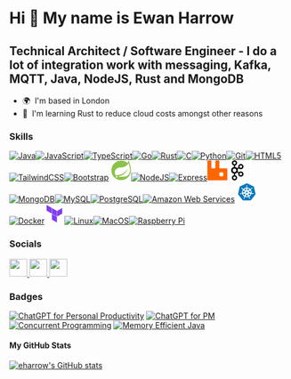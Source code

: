 Hi 👋 My name is Ewan Harrow 
============================ 
Technical Architect / Software Engineer - I do a lot of integration work with messaging, Kafka, MQTT, Java, NodeJS, Rust and MongoDB 
-------------------------------------------------------------------------------------------  
* 🌍  I'm based in London
* 🧠  I'm learning Rust to reduce cloud costs amongst other reasons

### Skills  
<p align="left"> <a href="https://www.oracle.com/java/" target="_blank" rel="noreferrer"><img src="https://raw.githubusercontent.com/danielcranney/readme-generator/main/public/icons/skills/java-colored.svg" width="36" height="36" alt="Java" /></a><a href="https://developer.mozilla.org/en-US/docs/Web/JavaScript" target="_blank" rel="noreferrer"><img src="https://raw.githubusercontent.com/danielcranney/readme-generator/main/public/icons/skills/javascript-colored.svg" width="36" height="36" alt="JavaScript" /></a><a href="https://www.typescriptlang.org/" target="_blank" rel="noreferrer"><img src="https://raw.githubusercontent.com/danielcranney/readme-generator/main/public/icons/skills/typescript-colored.svg" width="36" height="36" alt="TypeScript" /></a><a href="https://go.dev/doc/" target="_blank" rel="noreferrer"><img src="https://raw.githubusercontent.com/danielcranney/readme-generator/main/public/icons/skills/go-colored.svg" width="36" height="36" alt="Go" /></a><a href="https://www.rust-lang.org/" target="_blank" rel="noreferrer"><img src="https://raw.githubusercontent.com/danielcranney/readme-generator/main/public/icons/skills/rust-colored.svg" width="36" height="36" alt="Rust" /></a><a href="https://docs.microsoft.com/en-us/cpp/?view=msvc-170" target="_blank" rel="noreferrer"><img src="https://raw.githubusercontent.com/danielcranney/readme-generator/main/public/icons/skills/c-colored.svg" width="36" height="36" alt="C" /></a><a href="https://www.python.org/" target="_blank" rel="noreferrer"><img src="https://raw.githubusercontent.com/danielcranney/readme-generator/main/public/icons/skills/python-colored.svg" width="36" height="36" alt="Python" /></a><a href="https://git-scm.com/" target="_blank" rel="noreferrer"><img src="https://raw.githubusercontent.com/danielcranney/readme-generator/main/public/icons/skills/git-colored.svg" width="36" height="36" alt="Git" /></a><a href="https://developer.mozilla.org/en-US/docs/Glossary/HTML5" target="_blank" rel="noreferrer"><img src="https://raw.githubusercontent.com/danielcranney/readme-generator/main/public/icons/skills/html5-colored.svg" width="36" height="36" alt="HTML5" /></a><a href="https://tailwindcss.com/" target="_blank" rel="noreferrer"><img src="https://raw.githubusercontent.com/danielcranney/readme-generator/main/public/icons/skills/tailwindcss-colored.svg" width="36" height="36" alt="TailwindCSS" /></a><a href="https://getbootstrap.com/" target="_blank" rel="noreferrer"><img src="https://raw.githubusercontent.com/danielcranney/readme-generator/main/public/icons/skills/bootstrap-colored.svg" width="36" height="36" alt="Bootstrap" /></a> <a href="https://spring.io" target="_blank" rel="noreferrer"><img src="https://raw.githubusercontent.com/eharrow/eharrow/main/icons8-spring-boot-36.svg" width="36" height="36"/></a><a href="https://nodejs.org/en/" target="_blank" rel="noreferrer"><img src="https://raw.githubusercontent.com/danielcranney/readme-generator/main/public/icons/skills/nodejs-colored.svg" width="36" height="36" alt="NodeJS" /></a><a href="https://expressjs.com/" target="_blank" rel="noreferrer"><img src="https://raw.githubusercontent.com/danielcranney/readme-generator/main/public/icons/skills/express-colored.svg" width="36" height="36" alt="Express" /></a><a href="https://www.rabbitmq.com" target="_blank" rel="noreferrer"><img src="https://raw.githubusercontent.com/eharrow/eharrow/main/rabbitmq-icon-svgrepo-com.svg" width="36" height="36" alt="RabbitMQ" /></a><a href="https://kafka.apache.org" target="_blank" rel="noreferrer"><img src="https://raw.githubusercontent.com/eharrow/eharrow/main/Apache_kafka-icon.svg" width="36" height="36" alt="Kafka" /></a><a href="https://www.mongodb.com/" target="_blank" rel="noreferrer"><img src="https://raw.githubusercontent.com/danielcranney/readme-generator/main/public/icons/skills/mongodb-colored.svg" width="36" height="36" alt="MongoDB" /></a><a href="https://www.mysql.com/" target="_blank" rel="noreferrer"><img src="https://raw.githubusercontent.com/danielcranney/readme-generator/main/public/icons/skills/mysql-colored.svg" width="36" height="36" alt="MySQL" /></a><a href="https://www.postgresql.org/" target="_blank" rel="noreferrer"><img src="https://raw.githubusercontent.com/danielcranney/readme-generator/main/public/icons/skills/postgresql-colored.svg" width="36" height="36" alt="PostgreSQL" /></a><a href="https://aws.amazon.com" target="_blank" rel="noreferrer"><img src="https://raw.githubusercontent.com/danielcranney/readme-generator/main/public/icons/skills/aws-colored.svg" width="36" height="36" alt="Amazon Web Services" /></a> <a href="https://kubernetes.io" target="_blank" rel="noreferrer"><img src="https://raw.githubusercontent.com/eharrow/eharrow/main/icons8-kubernetes.svg" width="36" height="36"/></a> <a href="https://www.docker.com/" target="_blank" rel="noreferrer"><img src="https://raw.githubusercontent.com/danielcranney/readme-generator/main/public/icons/skills/docker-colored.svg" width="36" height="36" alt="Docker" /><a href="https://www.terraform.io" target="_blank" rel="noreferrer"><img src="https://raw.githubusercontent.com/eharrow/eharrow/main/file-type-terraform.svg" width="36" height="36"/></a><a href="https://www.linux.org" target="_blank" rel="noreferrer"><img src="https://raw.githubusercontent.com/danielcranney/readme-generator/main/public/icons/skills/linux-colored.svg" width="36" height="36" alt="Linux" /></a><a href="https://apple.com" target="_blank" rel="noreferrer"><img src="https://raw.githubusercontent.com/danielcranney/readme-generator/main/public/icons/skills/macos-colored.svg" width="36" height="36" alt="MacOS" /></a><a href="https://www.raspberrypi.org/" target="_blank" rel="noreferrer"><img src="https://raw.githubusercontent.com/danielcranney/readme-generator/main/public/icons/skills/raspberrypi-colored.svg" width="36" height="36" alt="Raspberry Pi" /></a> </p>

### Socials
<p align="left"> <a href="https://www.github.com/eharrow" target="_blank" rel="noreferrer"> <picture> <source media="(prefers-color-scheme: dark)" srcset="https://raw.githubusercontent.com/danielcranney/readme-generator/main/public/icons/socials/github-dark.svg" /> <source media="(prefers-color-scheme: light)" srcset="https://raw.githubusercontent.com/danielcranney/readme-generator/main/public/icons/socials/github.svg" /> <img src="https://raw.githubusercontent.com/danielcranney/readme-generator/main/public/icons/socials/github.svg" width="32" height="32" /> </picture> </a> <a href="https://www.linkedin.com/in/ewan-harrow-439ab142/" target="_blank" rel="noreferrer"> <picture> <source media="(prefers-color-scheme: dark)" srcset="https://raw.githubusercontent.com/danielcranney/readme-generator/main/public/icons/socials/linkedin-dark.svg" /> <source media="(prefers-color-scheme: light)" srcset="https://raw.githubusercontent.com/danielcranney/readme-generator/main/public/icons/socials/linkedin.svg" /> <img src="https://raw.githubusercontent.com/danielcranney/readme-generator/main/public/icons/socials/linkedin.svg" width="32" height="32" /> </picture> </a> <a href="https://blog.ewanharrow.com/atom.xml" target="_blank" rel="noreferrer"> <picture> <source media="(prefers-color-scheme: dark)" srcset="undefined" /> <source media="(prefers-color-scheme: light)" srcset="https://raw.githubusercontent.com/danielcranney/readme-generator/main/public/icons/socials/rss.svg" /> <img src="https://raw.githubusercontent.com/danielcranney/readme-generator/main/public/icons/socials/rss.svg" width="32" height="32" /> </picture> </a></p>

### Badges

<!--START_SECTION:badges-->
<a href="https://www.credly.com/badges/66373fab-c3b9-488b-8603-7192afe5ab01" title="ChatGPT for Personal Productivity"><img src="https://images.credly.com/size/80x80/images/b572ad72-3ad9-48f3-8f6f-f5007bf2fb90/469a94e2-c301-48cc-be22-a5e3cfb4f6bb.png" alt="ChatGPT for Personal Productivity" width="80" height="80"></a>
<a href="https://www.credly.com/badges/1f6a7a9e-0ada-4c56-924b-56c9293697a7" title="ChatGPT for PM"><img src="https://images.credly.com/size/80x80/images/a63a09f6-a711-405c-91bc-5cb405607bfe/1d766bb4-36b1-4f6a-8abb-1ab70c97f9c2.png" alt="ChatGPT for PM" width="80" height="80"></a>
<a href="https://www.credly.com/badges/a0a66440-ac78-47e1-bf7b-0a6faa63b164" title="Concurrent Programming"><img src="https://images.credly.com/size/80x80/images/a15a2d48-7ac9-4f37-8252-b0aee88a57ca/1cc30a4c-9c04-4dd5-af8d-ce671305a3fa.png" alt="Concurrent Programming" width="80" height="80"></a>
<a href="https://www.credly.com/badges/24bc2b39-3388-4174-a2e4-2189f13fd440" title="Memory Efficient Java"><img src="https://images.credly.com/size/80x80/images/1ca04798-292d-4d12-bb63-efb726bbd0f2/3dfee886-e82b-479e-a979-3dec49e779fb.png" alt="Memory Efficient Java" width="80" height="80"></a>
<!--END_SECTION:badges-->

#### My GitHub Stats
<a href="http://www.github.com/eharrow"><img src="https://github-readme-stats.vercel.app/api?username=eharrow&show_icons=true&hide=&count_private=true&title_color=0891b2&text_color=ffffff&icon_color=0891b2&bg_color=1c1917&hide_border=true&show_icons=true" alt="eharrow's GitHub stats" /></a>
